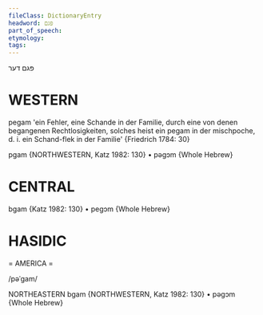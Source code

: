```yaml
---
fileClass: DictionaryEntry
headword: פּגם
part_of_speech: 
etymology: 
tags: 
---
```

פּגם
דער

WESTERN
========

pegam 'ein Fehler, eine Schande in der Familie, durch eine von denen begangenen Rechtlosigkeiten, solches heist ein pegam in der mischpoche, d. i. ein Schand-flek in der Familie'  {Friedrich 1784: 30}

pgam {NORTHWESTERN, Katz 1982: 130}
	•	pəgɔm {Whole Hebrew}

CENTRAL
========

bgam {Katz 1982: 130}
	•	pegɔm {Whole Hebrew}

HASIDIC
=======
= AMERICA = 

/pəˈgam/

NORTHEASTERN
bgam {NORTHWESTERN, Katz 1982: 130}
	•	pəgɔm {Whole Hebrew}